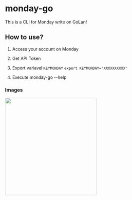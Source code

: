 # monday-go
This is a CLI for Monday write on GoLan!

## How to use?
1. Access your account on Monday

2. Get API Token

3. Export variavel `KEYMONDAY`
```export KEYMONDAY="XXXXXXXXXX"```

4. Execute monday-go --help 

### Images
<img src="https://github.com/tonnytg/monday-go/blob/main/demo-monday-go.png" width="300" height="320">
